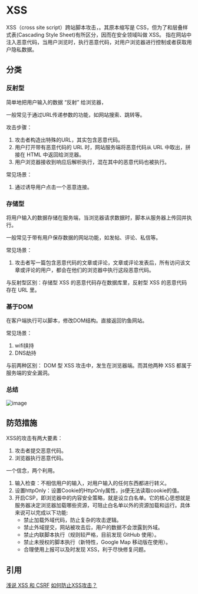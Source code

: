 # XSS
XSS（cross site script）跨站脚本攻击，。其原本缩写是 CSS，但为了和层叠样式表(Cascading Style Sheet)有所区分，因而在安全领域叫做 XSS。
指在网站中注入恶意代码，当用户浏览时，执行恶意代码，对用户浏览器进行控制或者获取用户隐私数据。

## 分类
### 反射型
简单地把用户输入的数据 “反射” 给浏览器，

一般常见于通过URL传递参数的功能，如网站搜索、跳转等。

攻击步骤：
1. 攻击者构造出特殊的URL，其实包含恶意代码。
2. 用户打开带有恶意代码的 URL 时，网站服务端将恶意代码从 URL 中取出，拼接在 HTML 中返回给浏览器。
3. 用户浏览器接收到响应后解析执行，混在其中的恶意代码也被执行。

常见场景：
1. 通过诱导用户点击一个恶意连接。

### 存储型
将用户输入的数据存储在服务端，当浏览器请求数据时，脚本从服务器上传回并执行。

一般常见于带有用户保存数据的网站功能，如发帖、评论、私信等。

常见场景：
1. 攻击者写一篇包含恶意代码的文章或评论，文章或评论发表后，所有访问该文章或评论的用户，都会在他们的浏览器中执行这段恶意代码。

与反射型区别：存储型 XSS 的恶意代码存在数据库里，反射型 XSS 的恶意代码存在 URL 里。


### 基于DOM
在客户端执行可以脚本，修改DOM结构。直接返回钓鱼网站。

常见场景：
1. wifi挟持
2. DNS劫持

与前两种区别：
DOM 型 XSS 攻击中，发生在浏览器端。而其他两种 XSS 都属于服务端的安全漏洞。

### 总结
![image](https://segmentfault.com/img/remote/1460000012693785?w=1031&h=767)

## 防范措施
XSS的攻击有两大要素：
1. 攻击者提交恶意代码。
2. 浏览器执行恶意代码。

一个信念，两个利用。
1. 输入检查：不相信用户的输入，对用户输入的任何东西都进行转义。
2. 设置httpOnly：设置Cookie的HttpOnly属性，js便无法读取cookie的值。
3. 开启CSP，即浏览器中的内容安全策略，就是设立白名单。它的核心思想就是服务器决定浏览器加载哪些资源，可阻止白名单以外的资源加载和运行。具体来说可以完成以下功能:
    - 禁止加载外域代码，防止复杂的攻击逻辑。
    - 禁止外域提交，网站被攻击后，用户的数据不会泄露到外域。
    - 禁止内联脚本执行（规则较严格，目前发现 GitHub 使用）。
    - 禁止未授权的脚本执行（新特性，Google Map 移动版在使用）。
    - 合理使用上报可以及时发现 XSS，利于尽快修复问题。




## 引用
[浅说 XSS 和 CSRF](https://github.com/dwqs/blog/issues/68)
[如何防止XSS攻击？](https://juejin.im/post/5bad9140e51d450e935c6d64)